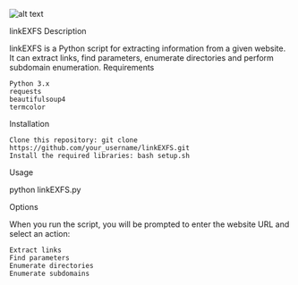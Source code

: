 ![alt text](https://www.canva.com/design/DAFfNkOqDxU/jCwWp-pJ0NbqRPMSaQco3g/edit?utm_content=DAFfNkOqDxU&utm_campaign=designshare&utm_medium=link2&utm_source=sharebutton)


linkEXFS
Description

linkEXFS is a Python script for extracting information from a given website. It can extract links, find parameters, enumerate directories and perform subdomain enumeration.
Requirements

    Python 3.x
    requests
    beautifulsoup4
    termcolor

Installation

    Clone this repository: git clone https://github.com/your_username/linkEXFS.git
    Install the required libraries: bash setup.sh

Usage

python linkEXFS.py

Options

When you run the script, you will be prompted to enter the website URL and select an action:

    Extract links
    Find parameters
    Enumerate directories
    Enumerate subdomains


